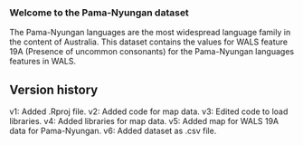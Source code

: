 ### Welcome to the Pama-Nyungan dataset

The Pama-Nyungan languages are the most widespread language family in the content of Australia. This dataset contains the values for WALS feature 19A (Presence of uncommon consonants) for the Pama-Nyungan languages features in WALS.

## Version history

v1: Added .Rproj file.
v2: Added code for map data.
v3: Edited code to load libraries.
v4: Added libraries for map data. 
v5: Added map for WALS 19A data for Pama-Nyungan.
v6: Added dataset as .csv file.
